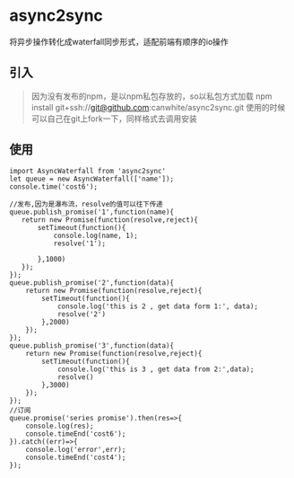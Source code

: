 # async2sync
将异步操作转化成waterfall同步形式，适配前端有顺序的io操作

## 引入
>因为没有发布的npm，是以npm私包存放的，so以私包方式加载
>npm install git+ssh://git@github.com:canwhite/async2sync.git
>使用的时候可以自己在git上fork一下，同样格式去调用安装
## 使用
```
import AsyncWaterfall from 'async2sync'
let queue = new AsyncWaterfall(['name']);
console.time('cost6');

//发布,因为是瀑布流，resolve的值可以往下传递
queue.publish_promise('1',function(name){
   return new Promise(function(resolve,reject){
       setTimeout(function(){
           console.log(name, 1);
           resolve('1');
 
       },1000)
   });
});
queue.publish_promise('2',function(data){
    return new Promise(function(resolve,reject){
        setTimeout(function(){
            console.log('this is 2 , get data form 1:', data);
            resolve('2')
        },2000)
    });
});
queue.publish_promise('3',function(data){
    return new Promise(function(resolve,reject){
        setTimeout(function(){
            console.log('this is 3 , get data from 2:',data);
            resolve()
        },3000)
    });
});
//订阅
queue.promise('series promise').then(res=>{
    console.log(res);
    console.timeEnd('cost6');
}).catch((err)=>{
    console.log('error',err);
    console.timeEnd('cost4');
});


```